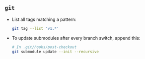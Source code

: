 
## `git`

 * List all tags matching a pattern:
   ```sh
   git tag --list 'v1.*'
   ```

 * To update submodules after every branch switch, append this:
   ```sh
   # In .git/hooks/post-checkout
   git submodule update --init --recursive
   ```
